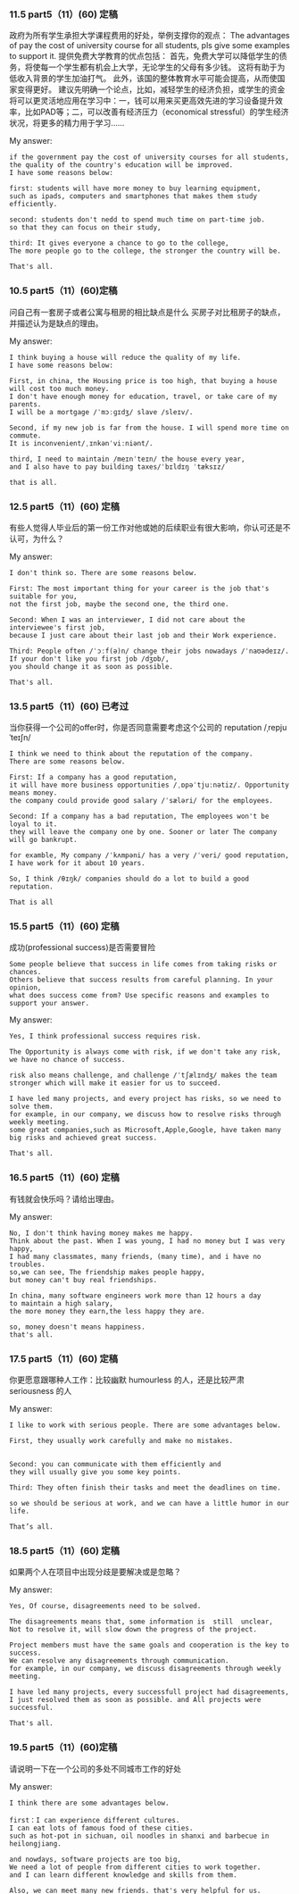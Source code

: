 ```







































```



### 11.5	part5（11）(60) 定稿
政府为所有学生承担大学课程费用的好处，举例支撑你的观点：
The advantages of pay the cost of university course for all students, pls give some examples to support it.
提供免费大学教育的优点包括：
首先，免费大学可以降低学生的债务，将使每一个学生都有机会上大学，无论学生的父母有多少钱。 这将有助于为低收入背景的学生加油打气。
此外，该国的整体教育水平可能会提高，从而使国家变得更好。
建议先明确一个论点，比如，减轻学生的经济负担，或学生的资金将可以更灵活地应用在学习中：一，钱可以用来买更高效先进的学习设备提升效率，比如PAD等；二，可以改善有经济压力（economical stressful）的学生经济状况，将更多的精力用于学习……

My answer:

```
if the government pay the cost of university courses for all students,
the quality of the country's education will be improved.
I have some reasons below:

first: students will have more money to buy learning equipment,
such as ipads, computers and smartphones that makes them study efficiently.

second: students don't nedd to spend much time on part-time job. 
so that they can focus on their study,

third: It gives everyone a chance to go to the college, 
The more people go to the college, the stronger the country will be.

That's all.
```

### 10.5	part5（11）(60)定稿
问自己有一套房子或者公寓与租房的相比缺点是什么
买房子对比租房子的缺点，并描述认为是缺点的理由。

My answer:
``` 
I think buying a house will reduce the quality of my life.
I have some reasons below:

First, in china, the Housing price is too high, that buying a house will cost too much money. 
I don't have enough money for education, travel, or take care of my parents. 
I will be a mortgage /ˈmɔːɡɪdʒ/ slave /sleɪv/.

Second, if my new job is far from the house. I will spend more time on commute.
It is inconvenient/ˌɪnkənˈviːniənt/. 

third, I need to maintain /meɪnˈteɪn/ the house every year, 
and I also have to pay building taxes/ˈbɪldɪŋ ˈtæksɪz/

that is all.
```


### 12.5	part5（11）(60) 定稿
有些人觉得人毕业后的第一份工作对他或她的后续职业有很大影响，你认可还是不认可，为什么？

My answer:

```
I don't think so. There are some reasons below.

First: The most important thing for your career is the job that's suitable for you, 
not the first job, maybe the second one, the third one.

Second: When I was an interviewer, I did not care about the interviewee's first job,
because I just care about their last job and their Work experience.

Third: People often /ˈɔːf(ə)n/ change their jobs nowadays /ˈnaʊədeɪz/. If your don't like you first job /dʒɒb/, 
you should change it as soon as possible. 

That's all.
```

### 13.5	part5（11）(60) 已考过
当你获得一个公司的offer时，你是否同意需要考虑这个公司的 reputation /ˌrepjuˈteɪʃn/

``` 
I think we need to think about the reputation of the company.
There are some reasons below. 

First: If a company has a good reputation, 
it will have more business opportunities /ˌɒpəˈtjuːnətiz/. Opportunity means money. 
the company could provide good salary /ˈsæləri/ for the employees.

Second: If a company has a bad reputation, The employees won't be loyal to it. 
they will leave the company one by one. Sooner or later The company will go bankrupt.

for examble, My company /ˈkʌmpəni/ has a very /ˈveri/ good reputation, I have work for it about 10 years.

So, I think /θɪŋk/ companies should do a lot to build a good reputation.

That is all
```


### 15.5	part5（11）(60) 定稿
成功(professional success)是否需要冒险
```
Some people believe that success in life comes from taking risks or chances. 
Others believe that success results from careful planning. In your opinion, 
what does success come from? Use specific reasons and examples to support your answer.
```

My answer:

```
Yes, I think professional success requires risk. 

The Opportunity is always come with risk, if we don't take any risk, we have no chance of success.

risk also means challenge, and challenge /ˈtʃælɪndʒ/ makes the team stronger which will make it easier for us to succeed.

I have led many projects, and every project has risks, so we need to solve them. 
for example, in our company, we discuss how to resolve risks through weekly meeting.
some great companies,such as Microsoft,Apple,Google, have taken many big risks and achieved great success.

That's all.
```


### 16.5	part5（11）(60) 定稿
有钱就会快乐吗？请给出理由。

My answer:

```
No, I don't think having money makes me happy.
Think about the past. When I was young, I had no money but I was very happy, 
I had many classmates, many friends, (many time), and i have no troubles.
so,we can see, The friendship makes people happy, 
but money can't buy real friendships.

In china, many software engineers work more than 12 hours a day
to maintain a high salary,
the more money they earn,the less happy they are.

so, money doesn't means happiness.
that's all.
```



### 17.5	part5（11）(60) 定稿
你更愿意跟哪种人工作：比较幽默 humourless 的人，还是比较严肃 seriousness 的人

My answer:

```
I like to work with serious people. There are some advantages below. 

First, they usually work carefully and make no mistakes. 


Second: you can communicate with them efficiently and 
they will usually give you some key points. 

Third: They often finish their tasks and meet the deadlines on time. 

so we should be serious at work, and we can have a little humor in our life.

That’s all. 
```



### 18.5	part5（11）(60) 定稿
如果两个人在项目中出现分歧是要解决或是忽略？

My answer:

```
Yes, Of course, disagreements need to be solved.

The disagreements means that, some information is  still  unclear,
Not to resolve it, will slow down the progress of the project. 

Project members must have the same goals and cooperation is the key to success.
We can resolve any disagreements through communication.
for example, in our company, we discuss disagreements through weekly meeting.

I have led many projects, every successfull project had disagreements, 
I just resolved them as soon as possible. and All projects were successful.

That's all.
```



### 19.5	part5（11）(60)定稿
请说明一下在一个公司的多处不同城市工作的好处

My answer:

```
I think there are some advantages below.

first：I can experience different cultures. 
I can eat lots of famous food of these cities.
such as hot-pot in sichuan, oil noodles in shanxi and barbecue in heilongjiang.

and nowdays, software projects are too big, 
We need a lot of people from different cities to work together.
and I can learn different knowledge and skills from them.

Also, we can meet many new friends. that's very helpful for us.
That's all
```


### 20.5	part5（11）(60) 定稿
最后一题，是问你运动时喜欢一个人运动还是喜欢群体运动
What are the advantages of exercising alone?

My answer:

``` 
I like to exercise alone, there are some advantages below.

First: I can listen to my favorite music when I exercise alone,
music makes me feel good and I can do exercise efficiently.

Second: I don't have to to consider other people's time. 
I just arrange my own time. 

Uh.. 
Third: It's cheaper to exercise alone than in a group, 
We don't need to rent a playground. such as the football field.

That's all.
```



### 21.5	part5（11）(60) 定稿
有兄弟认为：你认为高中生毕业后，在进入大学前 参加实习 有哪些好处
也有认为是：如果高中毕业搞一年gap year，好处是什么
 
My answer:

``` 
Yes, of cause.  students should have a gap year. 
There are some advantages below.

First: You can get the job experience in advance.
then You will know clearly what you need to learn in college. 

Second: You can learn things that you can't study in school. 
You'll be better than your classmates.

Third:  With the gap year, you can learn a new language or experience a new culture to meet some new friends.

and you can earn money through gap year, 
so that you can buy learning equipment that allows you to study more efficiently..

That is all.
```



### 22.5	part5（11）(60) 定稿
education background and related work experience ,which one more important and why
你觉得对于一个新员工来说，是教育水平重要还是有相关经历重要（education or relevant work experience）
描述一个你熟悉的工作，如果要招聘一个新人，是教育背景重要还是行业经验更重要，理由和例子。

My answer1:

```
I think have a lot of relevant work experience is more important when hiring employees.

That's because in many fields, experience is more important than education,
I think education just gives you general knowledge about certain things,
but work experience means you know how to do the specific things in your industry.

for example,if you are in the position of dealing with customer complains,
you can't learn through a textbook. you must get practical experience by handing real complains.

that's all.
```

My answer2:

```
I think， have a lot of relevant work experience is more important when hire a employee.

That's because in many fields, experience is more important than education,
I think education just gives you general knowledge about certain things,
but work experience means you know how to manage the specific things in your industry.

for example,if you are in the position of dealing with customer complains,
you can't learn through a textbook. 
but when you get practical experience handing real complains, 
then you will learn how to deal with customer complains more efficiently.

that's why i think relevant work experience is more important when hiring employees.

```



### 6.5	part5（11）(60) 定稿
现在的人和将来的人会比较健康，为什么？

My answer:

```
I think people will be healthier in the future then they are now. 
There are some reasons below:

First, Nowadays, People pay more and more attention to their health.
For example, my friends and colleagues often eat healthy food, do exercises.

Second, The Medical technology has been improved..
There are more and more new drugs for many diseases /dɪˈziːzɪz/.
many vaccines can protect us from getting sick.

Third, People begin to protect the environment, 
so the future of the environment will be better than now.

That's all.
```



### 2.5 part5（11）(60) 定稿
你认为在就职一份新工作时   work hard willingness 还是 colleague communicate well更重要？-努力工作的意识和跟人相处、协作能力哪个更重要

My answer1:

```
I think communicating well is the most important. 
there are some reasons as follows:

First, communicating well enables us to express our views clearly,
we can find out the root reasons of the problem.

Second, we can get other people's opinions[əˈpɪnjəns] from communication  
and find our mistakes of our tasks.

Third, communicating well can make team members feel better, 
which can makes us work efficiently.

That's all
```


### 4.5	part5（11）(60) 定稿
大题：如果你接到一个工作offer，你会和家里人family members 商量吗？ 和家人讨论的优点是什么？

My answer(需要重新梳理):

```
If I have a new job offer, I will discuss with my family members, 
There are some advantages below:

First: My parents have 20 years of work experience, 
they can help me recognize the disadvantages of the new job.

Second: Changing a job is a big deal for a family. 
I must make a good communication with them, we must respect each other.

Third: under family member's support we can work efficiently.
New jobs may need to move to another city, go abroad work overtime , and so on.

That's all.
```
